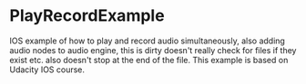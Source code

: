 # PlayRecordExample
IOS example of how to play and record audio simultaneously, also adding audio nodes to audio engine, this is dirty doesn't really check for files if they exist etc. also doesn't stop at the end of the file. This example is based on Udacity IOS course.
